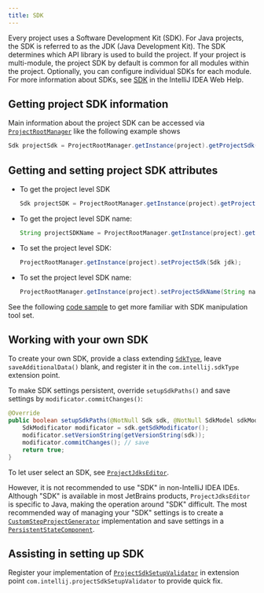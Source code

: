 ```yaml
---
title: SDK
---
```


Every project uses a Software Development Kit (SDK). For Java projects, the SDK is referred to as the JDK (Java Development Kit). The SDK determines which API library is used to build the project. If your project is multi-module, the project SDK by default is common for all modules within the project. Optionally, you can configure individual SDKs for each module. For more information about SDKs, see [SDK](https://www.jetbrains.com/help/idea/working-with-sdks.html) in the IntelliJ IDEA Web Help.

## Getting project SDK information

Main information about the project SDK can be accessed via [`ProjectRootManager`](upsource:///platform/projectModel-api/src/com/intellij/openapi/roots/ProjectRootManager.java) like the following example shows

```java
Sdk projectSdk = ProjectRootManager.getInstance(project).getProjectSdk();
```

## Getting and setting project SDK attributes

* To get the project level SDK

  ```java
  Sdk projectSDK = ProjectRootManager.getInstance(project).getProjectSdk();
  ```

* To get the project level SDK name:
 
  ```java 
  String projectSDKName = ProjectRootManager.getInstance(project).getProjectSdkName();
  ```

* To set the project level SDK:
 
  ```java
  ProjectRootManager.getInstance(project).setProjectSdk(Sdk jdk);
  ```

* To set the project level SDK name:
 
  ```java
  ProjectRootManager.getInstance(project).setProjectSdkName(String name);
  ```
  
See the following [code sample](https://github.com/JetBrains/intellij-sdk-docs/tree/master/code_samples/project_model/src/com/intellij/tutorials/project/model/ProjectSdkAction.java) to get more familiar with SDK manipulation tool set.

## Working with your own SDK

To create your own SDK, provide a class extending [`SdkType`](upsource:///platform/lang-api/src/com/intellij/openapi/projectRoots/SdkType.java), leave `saveAdditionalData()` blank, and register it in the `com.intellij.sdkType` extension point.

To make SDK settings persistent, override `setupSdkPaths()` and save settings by `modificator.commitChanges()`:

```java
@Override
public boolean setupSdkPaths(@NotNull Sdk sdk, @NotNull SdkModel sdkModel) {
    SdkModificator modificator = sdk.getSdkModificator();
    modificator.setVersionString(getVersionString(sdk));
    modificator.commitChanges(); // save
    return true;
}
```

To let user select an SDK, see [`ProjectJdksEditor`](upsource:///java/idea-ui/src/com/intellij/openapi/projectRoots/ui/ProjectJdksEditor.java).

However, it is not recommended to use "SDK" in non-IntelliJ IDEA IDEs. Although "SDK" is available in most JetBrains products, `ProjectJdksEditor` is specific to Java, making the operation around "SDK" difficult.
The most recommended way of managing your "SDK" settings is to create a [`CustomStepProjectGenerator`](upsource:///platform/lang-impl/src/com/intellij/ide/util/projectWizard/CustomStepProjectGenerator.java)
implementation and save settings in a [`PersistentStateComponent`](/basics/persisting_state_of_components.md).

## Assisting in setting up SDK
Register your implementation of [`ProjectSdkSetupValidator`](upsource:///platform/lang-impl/src/com/intellij/codeInsight/daemon/ProjectSdkSetupValidator.java) in extension point `com.intellij.projectSdkSetupValidator` to provide quick fix.